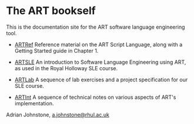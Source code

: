 # The ART bookself

This is the documentation site for the ART software language engineering tool.

* [ARTRef](https://github.com/AJohnstone2007/ART/blob/main/doc/artRef.pdf)
Reference material on the ART Script Language, along with a Getting Started guide in Chapter 1.

* [ARTSLE](https://github.com/AJohnstone2007/ART/blob/main/doc/artSLE.pdf)
An introduction to Software Language Engineering using ART, as used in the Royal Holloway SLE course.

* [ARTLab](https://github.com/AJohnstone2007/ART/blob/main/doc/artLab.pdf)
A sequence of lab exercises and a project specification for our SLE course.

* [ARTInt](https://github.com/AJohnstone2007/ART/blob/main/doc/artInt.pdf)
A sequence of technical notes on various aspects of ART's implementation.

Adrian Johnstone, a.johnstone@rhul.ac.uk
